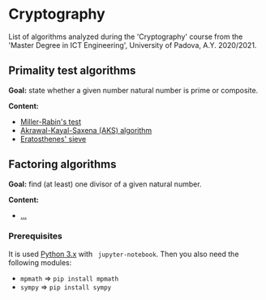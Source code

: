 # Cryptography
List of algorithms analyzed during the 'Cryptography' course from the 'Master Degree in ICT Engineering', University of Padova, A.Y. 2020/2021.

## Primality test algorithms
**Goal:** state whether a given number natural number is prime or composite.

**Content:**
 - [Miller-Rabin's test](https://github.com/mollylandd/cryptography/blob/master/1-primality-test-algorithms/miller-rabin-test.ipynb)
 - [Akrawal-Kayal-Saxena (AKS) algorithm](https://github.com/mollylandd/cryptography/blob/master/1-primality-test-algorithms/aks-test.ipynb)
 - [Eratosthenes' sieve](https://github.com/mollylandd/cryptography/blob/master/1-primality-test-algorithms/eratosthenes-%20sieve.ipynb)

## Factoring algorithms
**Goal:** find (at least) one divisor of a given natural number.

**Content:**
 - [...](???)

### Prerequisites
It is used [Python 3.x](https://www.python.org/downloads/) with ``` jupyter-notebook```. Then you also need the following modules:
- ``` mpmath ``` => ``` pip install mpmath ```
- ``` sympy ``` => ``` pip install sympy ```
